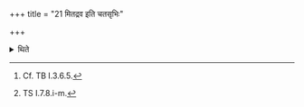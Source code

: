 +++
title = "21 मितद्रव इति चतसृभिः"

+++

<details><summary>थिते</summary>

21. He addresses the returning chariots with four verses[^1] beginning with mitadravaḥ.[^2]  

[^1]: Cf. TB I.3.6.5.  

[^2]: TS I.7.8.i-m.  
</details>
